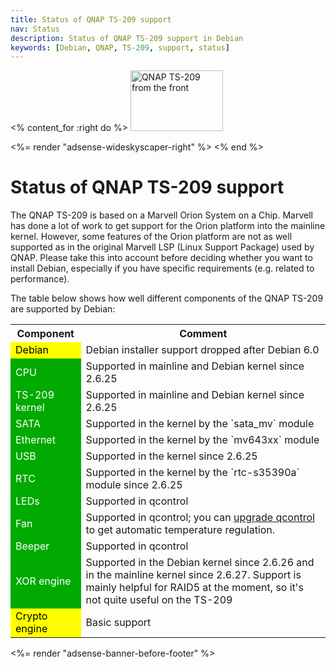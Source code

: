 ```yaml
---
title: Status of QNAP TS-209 support
nav: Status
description: Status of QNAP TS-209 support in Debian
keywords: [Debian, QNAP, TS-209, support, status]
---
```


<% content_for :right do %>
<img src = "../images/r_ts209_front.jpg" class="border" alt="QNAP TS-209 from the front" width="148" height="97" />

<%= render "adsense-wideskyscaper-right" %>
<% end %>

<h1>Status of QNAP TS-209 support</h1>

The QNAP TS-209 is based on a Marvell Orion System on a Chip.  Marvell has
done a lot of work to get support for the Orion platform into the mainline
kernel.  However, some features of the Orion platform are not as well
supported as in the original Marvell LSP (Linux Support Package) used by
QNAP.  Please take this into account before deciding whether you want to
install Debian, especially if you have specific requirements (e.g. related
to performance).

The table below shows how well different components of the QNAP TS-209 are
supported by Debian:

<table>

<tr>
<th>Component</th>
<th>Comment</th>
</tr>

<tr>
<td style="color: black; background-color: #FFFF00">Debian</td>
<td>Debian installer support dropped after Debian 6.0</td>
</tr>

<tr>
<td style="color: white; background-color: #00AA00">CPU</td>
<td>Supported in mainline and Debian kernel since 2.6.25</td>
</tr>

<tr>
<td style="color: white; background-color: #00AA00">TS-209 kernel</td>
<td>Supported in mainline and Debian kernel since 2.6.25</td>
</tr>

<tr>
<td style="color: white; background-color: #00AA00">SATA</td>
<td>Supported in the kernel by the `sata_mv` module</td>
</tr>

<tr>
<td style="color: white; background-color: #00AA00">Ethernet</td>
<td>Supported in the kernel by the `mv643xx` module</td>
</tr>

<tr>
<td style="color: white; background-color: #00AA00">USB</td>
<td>Supported in the kernel since 2.6.25</td>
</tr>

<tr>
<td style="color: white; background-color: #00AA00">RTC</td>
<td>Supported in the kernel by the `rtc-s35390a` module since 2.6.25</td>
</tr>

<tr>
<td style="color: white; background-color: #00AA00">LEDs</td>
<td>Supported in qcontrol</td>
</tr>

<tr>
<td style="color: white; background-color: #00AA00">Fan</td>
<td>Supported in qcontrol; you can <a href="../tips/#qcontrol-upgrade">upgrade
qcontrol</a> to get automatic temperature regulation.</td>
</tr>

<tr>
<td style="color: white; background-color: #00AA00">Beeper</td>
<td>Supported in qcontrol</td>
</tr>

<tr>
<td style="color: white; background-color: #00AA00">XOR engine</td>
<td>Supported in the Debian kernel since 2.6.26 and in the mainline
kernel since 2.6.27.  Support is mainly helpful for RAID5 at the
moment, so it's not quite useful on the TS-209</td>
</tr>

<tr>
<td style="color: black; background-color: #FFFF00">Crypto engine</td>
<td>Basic support</td>
</tr>

</table>

<div class="bbf">
<%= render "adsense-banner-before-footer" %>
</div>

